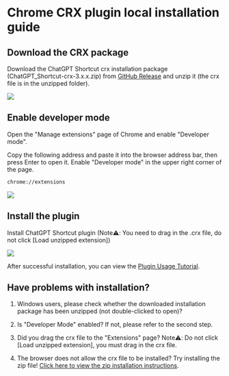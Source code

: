 # Chrome CRX plugin local installation guide

## Download the CRX package

Download the ChatGPT Shortcut crx installation package (ChatGPT_Shortcut-crx-3.x.x.zip) from [GitHub Release](https://github.com/rockbenben/ChatGPT-Shortcut/releases/latest) and unzip it (the crx file is in the unzipped folder).

![](https://img.newzone.top/2024-08-12-21-47-10.png?imageMogr2/format/webp)

## Enable developer mode

Open the "Manage extensions" page of Chrome and enable "Developer mode".

Copy the following address and paste it into the browser address bar, then press Enter to open it. Enable "Developer mode" in the upper right corner of the page.

```txt
chrome://extensions
```

![](https://img.newzone.top/2024-08-12-22-05-52.png?imageMogr2/format/webp)

## Install the plugin

Install ChatGPT Shortcut plugin (Note⚠️: You need to drag in the .crx file, do not click [Load unzipped extension])

![](https://img.newzone.top/2024-08-12-22-16-38.png?imageMogr2/format/webp)

After successful installation, you can view the [Plugin Usage Tutorial](./usage.md).

## Have problems with installation?

1. Windows users, please check whether the downloaded installation package has been unzipped (not double-clicked to open)?

2. Is "Developer Mode" enabled? If not, please refer to the second step.

3. Did you drag the crx file to the "Extensions" page? Note⚠️: Do not click [Load unzipped extension], you must drag in the crx file.

4. The browser does not allow the crx file to be installed? Try installing the zip file! [Click here to view the zip installation instructions](./manual-chrome-extension-zip.md).
